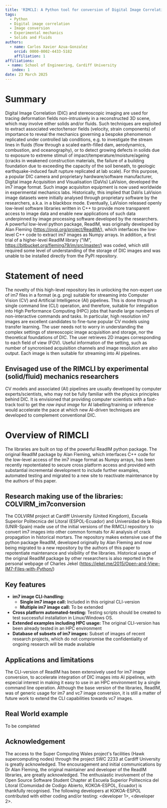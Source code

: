 ```yaml
---
title: 'RIMCLI: A Python tool for conversion of Digital Image Correlation images using the terminal'
tags:
  - Python
  - Digital image correlation
  - Image conversion
  - Experimental mechanics
  - Solids and Fluids
authors:
  - name: Carlos Xavier Azua-Gonzalez
    orcid: 0000-0002-4433-5182
    affiliation: 1
affiliations:
 - name: School of Engineering, Cardiff University
   index: 1
date: 23 March 2025
---
```

[//]: # (bibliography: paper.bib)
# Summary
Digital Image Correlation (DIC) and stereoscopic imaging are used for tracing deformation fields non-intrusively in a reconstructed 3D scene, which may involve either solids and/or fluids. Such techniques are exploited to extract associated vector/tensor fields (velocity, strain components) of importance to reveal the mechanics governing a bespoke phenomenon replicated under controlled lab conditions, e.g. to investigate the stream lines in fluids (flow through a scaled earth-filled dam, aerodynamics, combustion, and oceanography), or to detect growing defects in solids due to exposure to extreme stimuli of impact/temperature/moisture/ageing (cracks in weakened construction materials, the failure of a building foundation due to exceeding the capacity of the soil beneath, to geologic earthquake-induced fault rupture replicated at lab scale).
For this purpose, a popular DIC camera and proprietary hardware/software manufacturer, Digital image Acquisition and Visualisation (DaVis) LaVision, developed the im7 image format. Such image acquisiton equipment is now used worldwide in experimental mechanics labs. Historically, this implied that DaVis LaVision image datasets were initially analysed through proprietary software by the researchers, a.k.a. in a blackbox mode. Eventually, LaVision released openly low-level software libraries written in C++ to provide more transparent access to image data and enable new applications of such data underpinned by image processing software developed by the researchers. 
A powerful low-level python package, ReadIM, was originally developed by Alan Fleming (https://pypi.org/project/ReadIM/), which interfaces the low-level C++ code to extract im7 images as Numpy arrays. In addition, a first trial of a higher-level ReadIM library ("IM", https://bitbucket.org/fleming79/im/src/master/) was coded, which still required some level of understanding of the storage of DIC images and was unable to be installed directly from the PyPI repository.
# Statement of need
The novelty of this high-level repository lies in unlocking the non-expert use of im7 files in a format (e.g. png) suitable for streaming into Computer Vision (CV) and Artificial Intelligence (AI) pipelines. This is done through a single command line (CLI) operation, and therefore, suitable for integration into High Performance Computing (HPC) jobs that handle large numbers of non-interactive commands and tasks. In particular, high resolution im7 images are excellent candidates to fine-tune popular CV models using transfer learning. The user needs not to worry in understanding the complex settings of stereoscopic image acquisition and storage, nor the theoretical foundations of DIC. The user retrieves 2D images corresponding to each field of view (FOV). Useful information of the setting, such as number of syncronised acquisition channels and image resolution are also output. Each image is then suitable for streaming into AI pipelines. 
## Envisaged use of the RIMCLI by experimental (solid/fluid) mechanics researchers
CV models and associated (AI) pipelines are usually developed by computer experts/scientists, who may not be fully familiar with the physics principles behind DIC. 
It is envisioned that providing computer scientists with a fast-track tool to get the *raw input image* for AI labelling/training or inference would accelerate the pace at which new AI-driven techniques are developed to complement conventional DIC.
# Overview of RIMCLI
The libraries are built on top of the powerful ReadIM python package. The original ReadIM package by Alan Fleming, which interfaces C++ code for the low-level access of the im7 image format as Numpy arrays, has been recently repotentiated to secure cross platform access and provided with substantial incremental development to include further examples, automated testing and migrated to a new site to reactivate maintenance by the authors of this paper.
## Research making use of the libraries: COLVIRM_im7conversion
The COLVIRM project at Cardiff University (United Kingdom), Escuela Superior Politecnica del Litoral (ESPOL-Ecuador) and Universidad de la Rioja (UNIR-Spain) made use of the initial versions of the RIMCLI repository to convert im7 images into other common formats for AI analysis of crack propagation in historical mortars. The repository makes extensive use of the python package ReadIM, developed originally by Alan Fleming  and now being migrated to a new repository by the authors of this paper to repotentiate maintenance and visibility of the libraries. Historical usage of the original ReadIM package by other researchers is also reported in the personal webpage of Charles Jekel (https://jekel.me/2015/Open-and-View-IM7-Files-with-Python/)

## Key features
* **im7 image CLI-handling:**
  * **Single im7 image call:** Included in this original CLI-version
  * **Multiple im7 image call:** To be extended
* **Cross platform automated-testing:** Testing scripts should be created to test successful installation in Linux/Windows OS. 
* **Extended examples including HPC usage:** The original CLI-version has been already tested in an HPC environment
* **Database of subsets of im7 images:** Subset of images of recent research projects, which do not compromise the confidentiality of ongoing research will be made available

## Applications and limitations
The CLI-version of ReadIM has been extensively used for im7 image conversion, to accelerate integration of DIC images into AI pipelines, with especial interest in making it easy to use in an HPC environment by a single command line operation. Although the base version of the libraries, ReadIM, was of generic usage for im7 and vc7 image conversion, it is still a matter of future work to extend the CLI capabilities towards vc7 images.

## Real World example
To be completed

## Acknowledgement
The access to the Super Computing Wales project's facilities (Hawk supercomputing nodes) through the project SWC 2233 at Cardiff University is greatly acknowledged. The encouragement and initial communications by Dr Alan Fleming, the original maintainer and developer of the ReadIM libraries, are greatly acknowledged. The enthusiastic involvement of the Open Source Software Student Chapter at Escuela Superior Politecnica del Litoral (Comunidad de Codigo Abierto, KOKOA-ESPOL, Ecuador) is thankfully recognised. The following developers at KOKOA-ESPOL contributed with either coding and/or testing: <developer 1>, <developer 2>.
